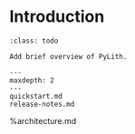 # Introduction

```{admonition} TODO
:class: todo

Add brief overview of PyLith.
```

```{toctree}
---
maxdepth: 2
---
quickstart.md
release-notes.md
```
%architecture.md
